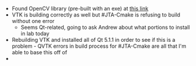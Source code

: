 - Found OpenCV library (pre-built with an exe) at [this link](https://sourceforge.net/projects/opencvlibrary/)
- VTK is building correctly as well but #JTA-Cmake is refusing to build without one error
	- Seems Qt-related, going to ask Andrew about what portions to install in lab today
- Rebuilding VTK and installed all of Qt 5.1.1 in order to see if this is a problem - QVTK errors in build process for #JTA-Cmake are all that I'm able to base this off of
- 